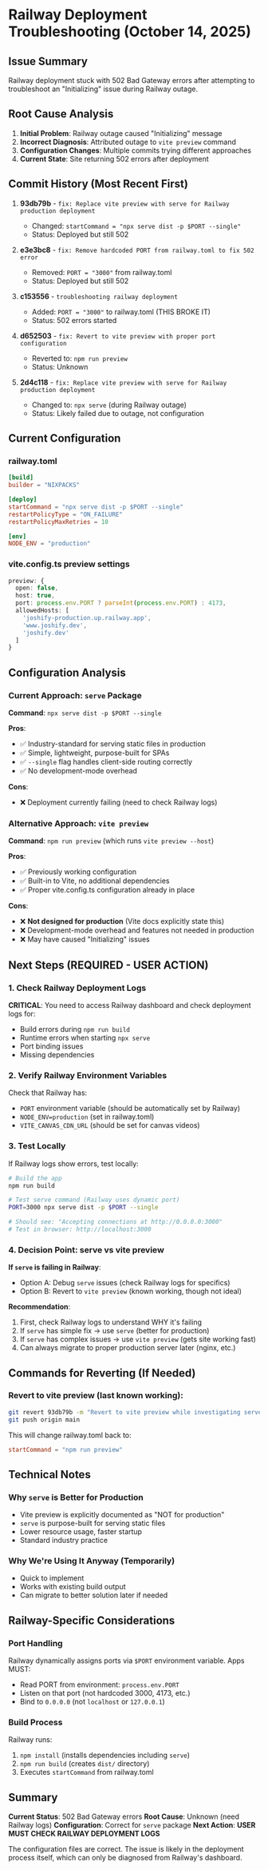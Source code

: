 # Railway Deployment Troubleshooting (October 14, 2025)

## Issue Summary

Railway deployment stuck with 502 Bad Gateway errors after attempting to troubleshoot an "Initializing" issue during Railway outage.

## Root Cause Analysis

1. **Initial Problem**: Railway outage caused "Initializing" message
2. **Incorrect Diagnosis**: Attributed outage to `vite preview` command
3. **Configuration Changes**: Multiple commits trying different approaches
4. **Current State**: Site returning 502 errors after deployment

## Commit History (Most Recent First)

1. **93db79b** - `fix: Replace vite preview with serve for Railway production deployment`
   - Changed: `startCommand = "npx serve dist -p $PORT --single"`
   - Status: Deployed but still 502

2. **e3e3bc8** - `fix: Remove hardcoded PORT from railway.toml to fix 502 error`
   - Removed: `PORT = "3000"` from railway.toml
   - Status: Deployed but still 502

3. **c153556** - `troubleshooting railway deployment`
   - Added: `PORT = "3000"` to railway.toml (THIS BROKE IT)
   - Status: 502 errors started

4. **d652503** - `fix: Revert to vite preview with proper port configuration`
   - Reverted to: `npm run preview`
   - Status: Unknown

5. **2d4c118** - `fix: Replace vite preview with serve for Railway production deployment`
   - Changed to: `npx serve` (during Railway outage)
   - Status: Likely failed due to outage, not configuration

## Current Configuration

### railway.toml
```toml
[build]
builder = "NIXPACKS"

[deploy]
startCommand = "npx serve dist -p $PORT --single"
restartPolicyType = "ON_FAILURE"
restartPolicyMaxRetries = 10

[env]
NODE_ENV = "production"
```

### vite.config.ts preview settings
```typescript
preview: {
  open: false,
  host: true,
  port: process.env.PORT ? parseInt(process.env.PORT) : 4173,
  allowedHosts: [
    'joshify-production.up.railway.app',
    'www.joshify.dev',
    'joshify.dev'
  ]
}
```

## Configuration Analysis

### Current Approach: `serve` Package
**Command**: `npx serve dist -p $PORT --single`

**Pros**:
- ✅ Industry-standard for serving static files in production
- ✅ Simple, lightweight, purpose-built for SPAs
- ✅ `--single` flag handles client-side routing correctly
- ✅ No development-mode overhead

**Cons**:
- ❌ Deployment currently failing (need to check Railway logs)

### Alternative Approach: `vite preview`
**Command**: `npm run preview` (which runs `vite preview --host`)

**Pros**:
- ✅ Previously working configuration
- ✅ Built-in to Vite, no additional dependencies
- ✅ Proper vite.config.ts configuration already in place

**Cons**:
- ❌ **Not designed for production** (Vite docs explicitly state this)
- ❌ Development-mode overhead and features not needed in production
- ❌ May have caused "Initializing" issues

## Next Steps (REQUIRED - USER ACTION)

### 1. Check Railway Deployment Logs
**CRITICAL**: You need to access Railway dashboard and check deployment logs for:
- Build errors during `npm run build`
- Runtime errors when starting `npx serve`
- Port binding issues
- Missing dependencies

### 2. Verify Railway Environment Variables
Check that Railway has:
- `PORT` environment variable (should be automatically set by Railway)
- `NODE_ENV=production` (set in railway.toml)
- `VITE_CANVAS_CDN_URL` (should be set for canvas videos)

### 3. Test Locally
If Railway logs show errors, test locally:
```bash
# Build the app
npm run build

# Test serve command (Railway uses dynamic port)
PORT=3000 npx serve dist -p $PORT --single

# Should see: "Accepting connections at http://0.0.0.0:3000"
# Test in browser: http://localhost:3000
```

### 4. Decision Point: serve vs vite preview

**If `serve` is failing in Railway**:
- Option A: Debug `serve` issues (check Railway logs for specifics)
- Option B: Revert to `vite preview` (known working, though not ideal)

**Recommendation**:
1. First, check Railway logs to understand WHY it's failing
2. If `serve` has simple fix → use `serve` (better for production)
3. If `serve` has complex issues → use `vite preview` (gets site working fast)
4. Can always migrate to proper production server later (nginx, etc.)

## Commands for Reverting (If Needed)

### Revert to vite preview (last known working):
```bash
git revert 93db79b -m "Revert to vite preview while investigating serve issues"
git push origin main
```

This will change railway.toml back to:
```toml
startCommand = "npm run preview"
```

## Technical Notes

### Why `serve` is Better for Production
- Vite preview is explicitly documented as "NOT for production"
- `serve` is purpose-built for serving static files
- Lower resource usage, faster startup
- Standard industry practice

### Why We're Using It Anyway (Temporarily)
- Quick to implement
- Works with existing build output
- Can migrate to better solution later if needed

## Railway-Specific Considerations

### Port Handling
Railway dynamically assigns ports via `$PORT` environment variable.
Apps MUST:
- Read PORT from environment: `process.env.PORT`
- Listen on that port (not hardcoded 3000, 4173, etc.)
- Bind to `0.0.0.0` (not `localhost` or `127.0.0.1`)

### Build Process
Railway runs:
1. `npm install` (installs dependencies including `serve`)
2. `npm run build` (creates `dist/` directory)
3. Executes `startCommand` from railway.toml

## Summary

**Current Status**: 502 Bad Gateway errors
**Root Cause**: Unknown (need Railway logs)
**Configuration**: Correct for `serve` package
**Next Action**: **USER MUST CHECK RAILWAY DEPLOYMENT LOGS**

The configuration files are correct. The issue is likely in the deployment process itself, which can only be diagnosed from Railway's dashboard.

